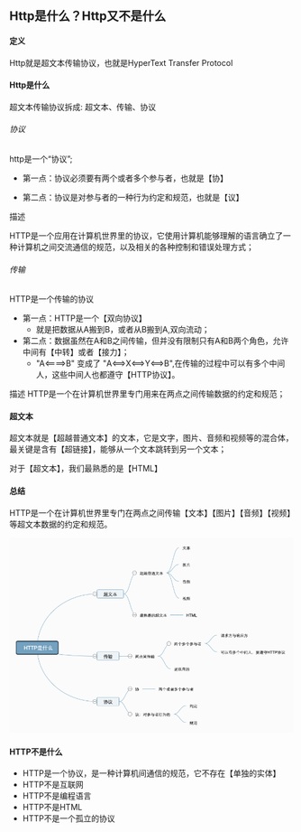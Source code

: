 ## Http是什么？Http又不是什么

#### 定义

Http就是超文本传输协议，也就是HyperText Transfer Protocol

#### Http是什么

超文本传输协议拆成: 超文本、传输、协议

###### 协议

http是一个“协议”;

- 第一点：协议必须要有两个或者多个参与者，也就是【协】

- 第二点：协议是对参与者的一种行为约定和规范，也就是【议】

描述

HTTP是一个应用在计算机世界里的协议，它使用计算机能够理解的语言确立了一种计算机之间交流通信的规范，以及相关的各种控制和错误处理方式；

###### 传输

HTTP是一个传输的协议

- 第一点：HTTP是一个【双向协议】
  - 就是把数据从A搬到B，或者从B搬到A,双向流动；
- 第二点：数据虽然在A和B之间传输，但并没有限制只有A和B两个角色，允许中间有【中转】或者【接力】；
  - "A<====>B" 变成了 "A<==>X<==>Y<==>B",在传输的过程中可以有多个中间人，这些中间人也都遵守【HTTP协议】。

描述
HTTP是一个在计算机世界里专门用来在两点之间传输数据的约定和规范；

#### 超文本

超文本就是【超越普通文本】的文本，它是文字，图片、音频和视频等的混合体，最关键是含有【超链接】，能够从一个文本跳转到另一个文本；

对于【超文本】，我们最熟悉的是【HTML】



#### 总结

HTTP是一个在计算机世界里专门在两点之间传输【文本】【图片】【音频】【视频】等超文本数据的约定和规范。

![HTTP是什么](https://raw.githubusercontent.com/dashingqi/DQPicBeg/main/202202251914254.png)



#### HTTP不是什么

- HTTP是一个协议，是一种计算机间通信的规范，它不存在【单独的实体】
- HTTP不是互联网
- HTTP不是编程语言
- HTTP不是HTML
- HTTP不是一个孤立的协议